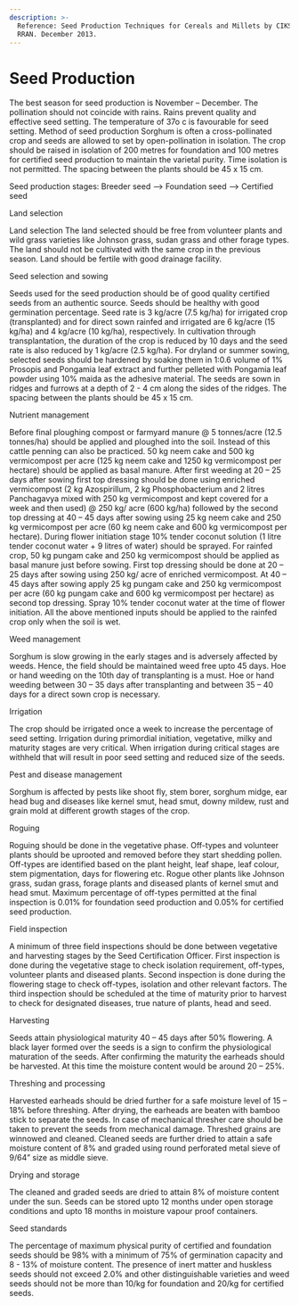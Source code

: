 ```yaml
---
description: >-
  Reference: Seed Production Techniques for Cereals and Millets by CIKS and
  RRAN. December 2013.
---
```


# Seed Production

The best season for seed production is November – December. The pollination should not coincide with rains. Rains prevent quality and effective seed setting. The temperature of 37o c is favourable for seed setting. Method of seed production Sorghum is often a cross-pollinated crop and seeds are allowed to set by open-pollination in isolation. The crop should be raised in isolation of 200 metres for foundation and 100 metres for certified seed production to maintain the varietal purity. Time isolation is not permitted. The spacing between the plants should be 45 x 15 cm.&#x20;

Seed production stages: Breeder seed --> Foundation seed --> Certified seed&#x20;

Land selection

Land selection The land selected should be free from volunteer plants and wild grass varieties like Johnson grass, sudan grass and other forage types. The land should not be cultivated with the same crop in the previous season. Land should be fertile with good drainage facility.&#x20;

Seed selection and sowing&#x20;

Seeds used for the seed production should be of good quality certified seeds from an authentic source. Seeds should be healthy with good germination percentage. Seed rate is 3 kg/acre (7.5 kg/ha) for irrigated crop (transplanted) and for direct sown rainfed and irrigated are 6 kg/acre (15 kg/ha) and 4 kg/acre (10 kg/ha), respectively. In cultivation through transplantation, the duration of the crop is reduced by 10 days and the seed rate is also reduced by 1 kg/acre (2.5 kg/ha). For dryland or summer sowing, selected seeds should be hardened by soaking them in 1:0.6 volume of 1% Prosopis and Pongamia leaf extract and further pelleted with Pongamia leaf powder using 10% maida as the adhesive material. The seeds are sown in ridges and furrows at a depth of 2 - 4 cm along the sides of the ridges. The spacing between the plants should be 45 x 15 cm.&#x20;

Nutrient management

Before final ploughing compost or farmyard manure @ 5 tonnes/acre (12.5 tonnes/ha) should be applied and ploughed into the soil. Instead of this cattle penning can also be practiced. 50 kg neem cake and 500 kg vermicompost per acre (125 kg neem cake and 1250 kg vermicompost per hectare) should be applied as basal manure. After first weeding at 20 – 25 days after sowing first top dressing should be done using enriched vermicompost (2 kg Azospirillum, 2 kg Phosphobacterium and 2 litres Panchagavya mixed with 250 kg vermicompost and kept covered for a week and then used) @ 250 kg/ acre (600 kg/ha) followed by the second top dressing at 40 – 45 days after sowing using 25 kg neem cake and 250 kg vermicompost per acre (60 kg neem cake and 600 kg vermicompost per hectare). During flower initiation stage 10% tender coconut solution (1 litre tender coconut water + 9 litres of water) should be sprayed. For rainfed crop, 50 kg pungam cake and 250 kg vermicompost should be applied as basal manure just before sowing. First top dressing should be done at 20 – 25 days after sowing using 250 kg/ acre of enriched vermicompost. At 40 – 45 days after sowing apply 25 kg pungam cake and 250 kg vermicompost per acre (60 kg pungam cake and 600 kg vermicompost per hectare) as second top dressing. Spray 10% tender coconut water at the time of flower initiation. All the above mentioned inputs should be applied to the rainfed crop only when the soil is wet.

Weed management&#x20;

Sorghum is slow growing in the early stages and is adversely affected by weeds. Hence, the field should be maintained weed free upto 45 days. Hoe or hand weeding on the 10th day of transplanting is a must. Hoe or hand weeding between 30 – 35 days after transplanting and between 35 – 40 days for a direct sown crop is necessary.&#x20;

Irrigation&#x20;

The crop should be irrigated once a week to increase the percentage of seed setting. Irrigation during primordial initiation, vegetative, milky and maturity stages are very critical. When irrigation during critical stages are withheld that will result in poor seed setting and reduced size of the seeds.&#x20;

Pest and disease management&#x20;

Sorghum is affected by pests like shoot fly, stem borer, sorghum midge, ear head bug and diseases like kernel smut, head smut, downy mildew, rust and grain mold at different growth stages of the crop.&#x20;

Roguing

Roguing should be done in the vegetative phase. Off-types and volunteer plants should be uprooted and removed before they start shedding pollen. Off-types are identified based on the plant height, leaf shape, leaf colour, stem pigmentation, days for flowering etc. Rogue other plants like Johnson grass, sudan grass, forage plants and diseased plants of kernel smut and head smut. Maximum percentage of off-types permitted at the final inspection is 0.01% for foundation seed production and 0.05% for certified seed production.&#x20;

Field inspection&#x20;

A minimum of three field inspections should be done between vegetative and harvesting stages by the Seed Certification Officer. First inspection is done during the vegetative stage to check isolation requirement, off-types, volunteer plants and diseased plants. Second inspection is done during the flowering stage to check off-types, isolation and other relevant factors. The third inspection should be scheduled at the time of maturity prior to harvest to check for designated diseases, true nature of plants, head and seed.&#x20;

Harvesting&#x20;

Seeds attain physiological maturity 40 – 45 days after 50% flowering. A black layer formed over the seeds is a sign to confirm the physiological maturation of the seeds. After confirming the maturity the earheads should be harvested. At this time the moisture content would be around 20 – 25%.&#x20;

Threshing and processing

Harvested earheads should be dried further for a safe moisture level of 15 – 18% before threshing. After drying, the earheads are beaten with bamboo stick to separate the seeds. In case of mechanical thresher care should be taken to prevent the seeds from mechanical damage. Threshed grains are winnowed and cleaned. Cleaned seeds are further dried to attain a safe moisture content of 8% and graded using round perforated metal sieve of 9/64” size as middle sieve.&#x20;

Drying and storage&#x20;

The cleaned and graded seeds are dried to attain 8% of moisture content under the sun. Seeds can be stored upto 12 months under open storage conditions and upto 18 months in moisture vapour proof containers.&#x20;

Seed standards&#x20;

The percentage of maximum physical purity of certified and foundation seeds should be 98% with a minimum of 75% of germination capacity and 8 - 13% of moisture content. The presence of inert matter and huskless seeds should not exceed 2.0% and other distinguishable varieties and weed seeds should not be more than 10/kg for foundation and 20/kg for certified seeds.
